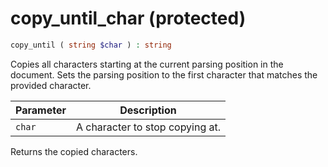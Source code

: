 # copy_until_char (protected)

```php
copy_until ( string $char ) : string
```

Copies all characters starting at the current parsing position in the document. Sets the parsing position to the first character that matches the provided character.

| Parameter | Description
| --------- | -----------
| `char`    | A character to stop copying at.

Returns the copied characters.